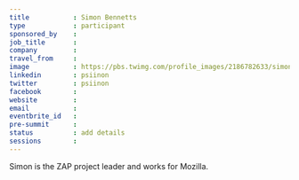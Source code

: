 ```yaml
---
title           : Simon Bennetts
type            : participant
sponsored_by    : 
job_title       :
company         :
travel_from     :
image           : https://pbs.twimg.com/profile_images/2186782633/simonbennetts2_400x400.jpg
linkedin        : psiinon
twitter         : psiinon
facebook        :
website         :
email           :
eventbrite_id   :
pre-summit      :
status          : add details
sessions        :
---
```


Simon is the ZAP project leader and works for Mozilla.